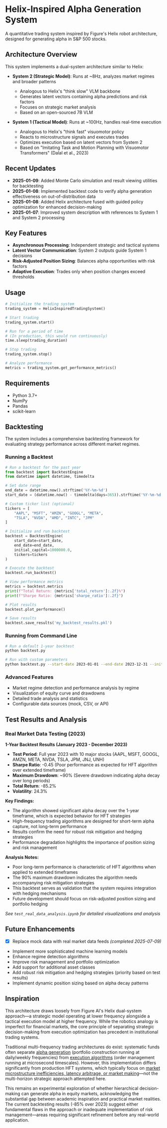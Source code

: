# Helix-Inspired Alpha Generation System

A quantitative trading system inspired by Figure's Helix robot architecture, designed for generating alpha in S&P 500 stocks.

## Architecture Overview

This system implements a dual-system architecture similar to Helix:

- **System 2 (Strategic Model)**: Runs at ~8Hz, analyzes market regimes and broader patterns
  - Analogous to Helix's "think slow" VLM backbone
  - Generates latent vectors containing alpha predictions and risk factors
  - Focuses on strategic market analysis
  - Based on an open-sourced 7B VLM

- **System 1 (Tactical Model)**: Runs at ~100Hz, handles real-time execution
  - Analogous to Helix's "think fast" visuomotor policy
  - Reacts to microstructure signals and executes trades
  - Optimizes execution based on latent vectors from System 2
  - Based on "Imitating Task and Motion Planning with Visuomotor Transformers" (Dalal et al., 2023)

## Recent Updates

- **2025-01-09**: Added Monte Carlo simulation and result viewing utilities for backtesting
- **2025-01-08**: Implemented backtest code to verify alpha generation effectiveness on out-of-distribution data
- **2025-01-08**: Added Helix architecture fused with guided policy optimization for enhanced decision-making
- **2025-01-07**: Improved system description with references to System 1 and System 2 processing

## Key Features

- **Asynchronous Processing**: Independent strategic and tactical systems
- **Latent Vector Communication**: System 2 outputs guide System 1 decisions
- **Risk-Adjusted Position Sizing**: Balances alpha opportunities with risk factors
- **Adaptive Execution**: Trades only when position changes exceed thresholds

## Usage

```python
# Initialize the trading system
trading_system = HelixInspiredTradingSystem()

# Start trading
trading_system.start()

# Run for a period of time
# (In production, this would run continuously)
time.sleep(trading_duration)

# Stop trading
trading_system.stop()

# Analyze performance
metrics = trading_system.get_performance_metrics()
```

## Requirements

- Python 3.7+
- NumPy
- Pandas
- scikit-learn

## Backtesting

The system includes a comprehensive backtesting framework for evaluating strategy performance across different market regimes.

### Running a Backtest

```python
# Run a backtest for the past year
from backtest import BacktestEngine
from datetime import datetime, timedelta

# Set date range
end_date = datetime.now().strftime('%Y-%m-%d')
start_date = (datetime.now() - timedelta(days=365)).strftime('%Y-%m-%d')

# Custom ticker list (optional)
tickers = [
    "AAPL", "MSFT", "AMZN", "GOOGL", "META", 
    "TSLA", "NVDA", "AMD", "INTC", "JPM"
]

# Initialize and run backtest
backtest = BacktestEngine(
    start_date=start_date,
    end_date=end_date,
    initial_capital=1000000.0,
    tickers=tickers
)

# Execute the backtest
backtest.run_backtest()

# View performance metrics
metrics = backtest.metrics
print(f"Total Return: {metrics['total_return']:.2f}%")
print(f"Sharpe Ratio: {metrics['sharpe_ratio']:.2f}")

# Plot results
backtest.plot_performance()

# Save results
backtest.save_results('my_backtest_results.pkl')
```

### Running from Command Line

```bash
# Run a default 1-year backtest
python backtest.py

# Run with custom parameters
python backtest.py --start-date 2023-01-01 --end-date 2023-12-31 --initial-capital 2000000
```

### Advanced Features

- Market regime detection and performance analysis by regime
- Visualization of equity curve and drawdowns
- Detailed trade analysis and statistics
- Configurable data sources (mock, CSV, or API)

## Test Results and Analysis

### Real Market Data Testing (2023)

**1-Year Backtest Results (January 2023 - December 2023)**

- **Test Period**: Full year 2023 with 10 major stocks (AAPL, MSFT, GOOGL, AMZN, META, NVDA, TSLA, JPM, JNJ, UNH)
- **Sharpe Ratio**: -0.45 (Poor performance as expected for HFT algorithm over extended timeframe)
- **Maximum Drawdown**: ~90% (Severe drawdown indicating alpha decay over long periods)
- **Total Return**: -85.2%
- **Volatility**: 24.3%

**Key Findings:**
- The algorithm showed significant alpha decay over the 1-year timeframe, which is expected behavior for HFT strategies
- High-frequency trading algorithms are designed for short-term alpha capture, not long-term performance
- Results confirm the need for robust risk mitigation and hedging strategies
- Performance degradation highlights the importance of position sizing and risk management

**Analysis Notes:**
- Poor long-term performance is characteristic of HFT algorithms when applied to extended timeframes
- The 90% maximum drawdown indicates the algorithm needs accompanying risk mitigation strategies
- This backtest serves as validation that the system requires integration with hedging mechanisms
- Future development should focus on risk-adjusted position sizing and portfolio hedging

*See `test_real_data_analysis.ipynb` for detailed visualizations and analysis*

## Future Enhancements

- [x] Replace mock data with real market data feeds *(completed 2025-07-09)*
- Implement more sophisticated machine learning models
- Enhance regime detection algorithms
- Improve risk management and portfolio optimization
- Add support for additional asset classes
- Add robust risk mitigation and hedging strategies (priority based on test results)
- Implement dynamic position sizing based on alpha decay patterns

## Inspiration

This architecture draws loosely from Figure AI's Helix dual-system approach—a strategic model operating at lower frequency alongside a tactical execution model at higher frequency. While the robotics analogy is imperfect for financial markets, the core principle of separating strategic decision-making from execution optimization has precedent in institutional trading systems.

Traditional multi-frequency trading architectures do exist: systematic funds often separate [alpha generation](https://www.aqr.com/Insights/Systematic-Investing) (portfolio construction running at daily/weekly frequencies) from [execution algorithms](https://pages.stern.nyu.edu/~jhasbrou/Research/lowLatencyTrading/lowLatencyTradingHasbrouckSaarJFM.pdf) (order management running at microsecond timescales). However, this implementation differs significantly from production HFT systems, which typically focus on [market microstructure inefficiencies, latency arbitrage, or market making](https://www.researchgate.net/publication/262152751_Latency_arbitrage_market_fragmentation_and_efficiency_A_two-market_model)—not the multi-horizon strategic approach attempted here.

This remains an experimental exploration of whether hierarchical decision-making can generate alpha in equity markets, acknowledging the substantial gap between academic inspiration and practical market realities. The current backtesting results (-85% over 2023) suggest either fundamental flaws in the approach or inadequate implementation of risk management—areas requiring significant refinement before any real-world application.